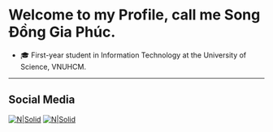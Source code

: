 # Welcome to my Profile, call me Song Đồng Gia Phúc.

- 🎓 First-year student in Information Technology at the University of Science, VNUHCM.

---
## Social Media

[![N|Solid](https://github.com/fusodoya/fusodoya/blob/main/icon/facebook.png)](https://www.facebook.com/songdonggiaphuc)
[![N|Solid](https://github.com/fusodoya/fusodoya/blob/main/icon/facebook1.png)](https://www.facebook.com/songdonggiaphuc)
